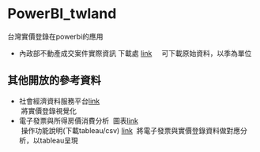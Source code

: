 # PowerBI_twland
台灣實價登錄在powerbi的應用


* 內政部不動產成交案件實際資訊 下載處 [link](http://plvr.land.moi.gov.tw/DownloadOpenData)    
可下載原始資料，以季為單位  


## 其他開放的參考資料
* 社會經濟資料服務平台[link](https://segis.moi.gov.tw/STAT/Web/Platform/QueryInterface/STAT_QueryInterface.aspx?Type=0#)  
  將實價登錄視覺化  
* 電子發票與所得房價消費分析 
  圖表[link](https://sip.einvoice.nat.gov.tw/ods-main/ODS303E/3886F055-EB77-4DF9-98E2-F3F49A7D3434/3/)    
  操作功能說明(下載tableau/csv) [link](https://sip.einvoice.nat.gov.tw/ods-main/ODS309E/)
  將電子發票與實價登錄資料做對應分析，以tableau呈現
